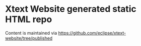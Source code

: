 # Xtext Website generated static HTML repo

Content is maintained via https://github.com/eclipse/xtext-website/tree/published 